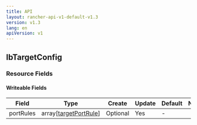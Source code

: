 ```yaml
---
title: API
layout: rancher-api-v1-default-v1.3
version: v1.3
lang: en
apiVersion: v1
---
```


## lbTargetConfig



### Resource Fields

#### Writeable Fields

Field | Type | Create | Update | Default | Notes
---|---|---|---|---|---
portRules | array[[targetPortRule]({{site.baseurl}}/rancher/{{page.version}}/{{page.lang}}/api/{{page.apiVersion}}/api-resources/targetPortRule/)] | Optional | Yes | - | 



<br>
